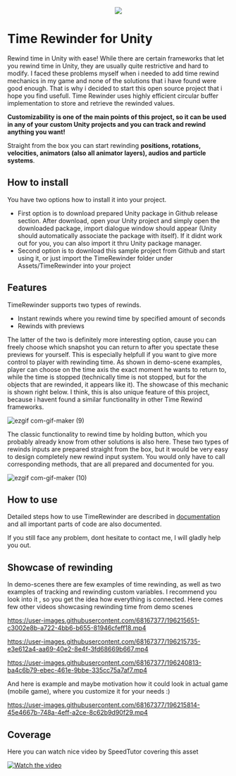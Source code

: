 </p>
<p align="center">
  <img src="https://user-images.githubusercontent.com/68167377/196243323-3509d486-b9dd-4575-9753-134ab1b39de2.png"/>
</p>

# Time Rewinder for Unity

Rewind time in Unity with ease! While there are certain frameworks that let you rewind time in Unity, they are usually quite restrictive and hard to modify. I faced these problems myself when i needed to add time rewind mechanics in my game and none of the solutions that i have found were good enough. That is why i decided to start this open source project that i hope you find usefull. Time Rewinder uses highly efficient circular buffer implementation to store and retrieve the rewinded values.

**Customizability is one of the main points of this project, so it can be used in any of your custom Unity projects and you can track and rewind anything you want!**

Straight from the box you can start rewinding **positions, rotations, velocities, animators (also all animator layers), audios and particle systems**.

## How to install

You have two options how to install it into your project.

- First option is to download prepared Unity package in Github release section. After download, open your Unity project and simply open the downloaded package, import dialogue window should appear (Unity should automatically associate the package with itself). If it didnt work out for you, you can also import it thru Unity package manager.
- Second option is to download this sample project from Github and start using it, or just import the TimeRewinder folder under Assets/TimeRewinder into your project

## Features

TimeRewinder supports two types of rewinds.

- Instant rewinds where you rewind time by specified amount of seconds
- Rewinds with previews

The latter of the two is definitely more interesting option, cause you can freely choose which snapshot you can return to after you spectate these previews for yourself. This is especially helpfull if you want to give more control to player with rewinding time. As shown in demo-scene examples, player can choose on the time axis the exact moment he wants to return to, while the time is stopped (technically time is not stopped, but for the objects that are rewinded, it appears like it). The showcase of this mechanic is shown right below. I think, this is also unique feature of this project, because i havent found a similar functionality in other Time Rewind frameworks.

![ezgif com-gif-maker (9)](https://user-images.githubusercontent.com/68167377/196203578-a476d5b1-5314-49bd-933d-904eba1dd51a.gif)

The classic functionality to rewind time by holding button, which you probably already know from other solutions is also here. These two types of rewinds inputs are prepared straight from the box, but it would be very easy to design completely new rewind input system. You would only have to call corresponding methods, that are all prepared and documented for you.

![ezgif com-gif-maker (10)](https://user-images.githubusercontent.com/68167377/196241351-b1c05483-79e1-4554-8fc2-d4f6efc69b14.gif)


## How to use

Detailed steps how to use TimeRewinder are described in [documentation](https://github.com/SitronX/UnityTimeRewinder/blob/main/Assets/TimeRewinder/Documentation/Unity%20Time%20Rewinder.pdf) and all important parts of code are also documented.

If you still face any problem, dont hesitate to contact me, I will gladly help you out.

## Showcase of rewinding


In demo-scenes there are few examples of time rewinding, as well as two examples of tracking and rewinding custom variables. I recommend you look into it , so you get the idea how everything is connected. Here comes few other videos showcasing rewinding time from demo scenes



https://user-images.githubusercontent.com/68167377/196215651-c3002e8b-a722-4bb6-b655-81946cfeff18.mp4

https://user-images.githubusercontent.com/68167377/196215735-e3e612a4-aa69-40e2-8e4f-3fd68669b667.mp4

https://user-images.githubusercontent.com/68167377/196240813-ba4c6b79-ebec-461e-9bbe-335cc75a7af7.mp4



And here is example and maybe motivation how it could look in actual game (mobile game), where you customize it for your needs :)



https://user-images.githubusercontent.com/68167377/196215814-45e4667b-748a-4eff-a2ce-8c62b9d90f29.mp4

## Coverage

Here you can watch nice video by SpeedTutor covering this asset

[![Watch the video](https://img.youtube.com/vi/4BiPytgJmVo/maxresdefault.jpg)](https://www.youtube.com/watch?v=4BiPytgJmVo)



